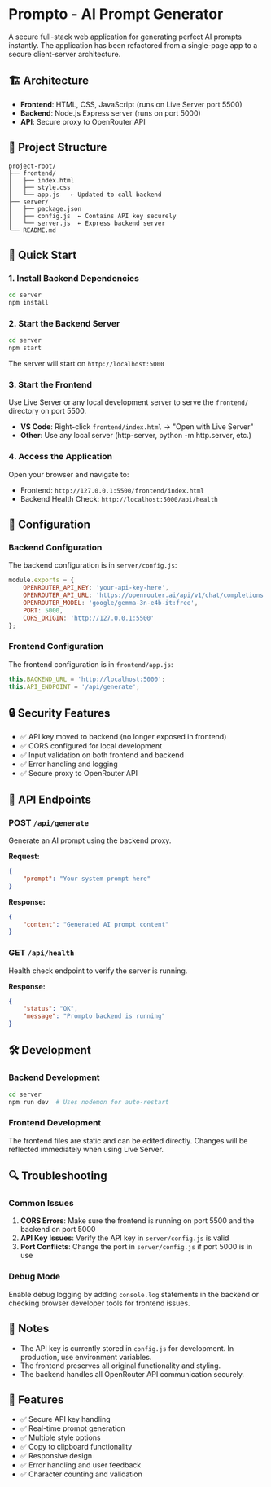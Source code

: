 # Prompto - AI Prompt Generator

A secure full-stack web application for generating perfect AI prompts instantly. The application has been refactored from a single-page app to a secure client-server architecture.

## 🏗️ Architecture

- **Frontend**: HTML, CSS, JavaScript (runs on Live Server port 5500)
- **Backend**: Node.js Express server (runs on port 5000)
- **API**: Secure proxy to OpenRouter API

## 📁 Project Structure

```
project-root/
├── frontend/
│   ├── index.html
│   ├── style.css
│   └── app.js   ← Updated to call backend
├── server/
│   ├── package.json
│   ├── config.js  ← Contains API key securely
│   └── server.js  ← Express backend server
└── README.md
```

## 🚀 Quick Start

### 1. Install Backend Dependencies

```bash
cd server
npm install
```

### 2. Start the Backend Server

```bash
cd server
npm start
```

The server will start on `http://localhost:5000`

### 3. Start the Frontend

Use Live Server or any local development server to serve the `frontend/` directory on port 5500.

- **VS Code**: Right-click `frontend/index.html` → "Open with Live Server"
- **Other**: Use any local server (http-server, python -m http.server, etc.)

### 4. Access the Application

Open your browser and navigate to:
- Frontend: `http://127.0.0.1:5500/frontend/index.html`
- Backend Health Check: `http://localhost:5000/api/health`

## 🔧 Configuration

### Backend Configuration

The backend configuration is in `server/config.js`:

```javascript
module.exports = {
    OPENROUTER_API_KEY: 'your-api-key-here',
    OPENROUTER_API_URL: 'https://openrouter.ai/api/v1/chat/completions',
    OPENROUTER_MODEL: 'google/gemma-3n-e4b-it:free',
    PORT: 5000,
    CORS_ORIGIN: 'http://127.0.0.1:5500'
};
```

### Frontend Configuration

The frontend configuration is in `frontend/app.js`:

```javascript
this.BACKEND_URL = 'http://localhost:5000';
this.API_ENDPOINT = '/api/generate';
```

## 🔒 Security Features

- ✅ API key moved to backend (no longer exposed in frontend)
- ✅ CORS configured for local development
- ✅ Input validation on both frontend and backend
- ✅ Error handling and logging
- ✅ Secure proxy to OpenRouter API

## 📡 API Endpoints

### POST `/api/generate`

Generate an AI prompt using the backend proxy.

**Request:**
```json
{
    "prompt": "Your system prompt here"
}
```

**Response:**
```json
{
    "content": "Generated AI prompt content"
}
```

### GET `/api/health`

Health check endpoint to verify the server is running.

**Response:**
```json
{
    "status": "OK",
    "message": "Prompto backend is running"
}
```

## 🛠️ Development

### Backend Development

```bash
cd server
npm run dev  # Uses nodemon for auto-restart
```

### Frontend Development

The frontend files are static and can be edited directly. Changes will be reflected immediately when using Live Server.

## 🔍 Troubleshooting

### Common Issues

1. **CORS Errors**: Make sure the frontend is running on port 5500 and the backend on port 5000
2. **API Key Issues**: Verify the API key in `server/config.js` is valid
3. **Port Conflicts**: Change the port in `server/config.js` if port 5000 is in use

### Debug Mode

Enable debug logging by adding `console.log` statements in the backend or checking browser developer tools for frontend issues.

## 📝 Notes

- The API key is currently stored in `config.js` for development. In production, use environment variables.
- The frontend preserves all original functionality and styling.
- The backend handles all OpenRouter API communication securely.

## 🎯 Features

- ✅ Secure API key handling
- ✅ Real-time prompt generation
- ✅ Multiple style options
- ✅ Copy to clipboard functionality
- ✅ Responsive design
- ✅ Error handling and user feedback
- ✅ Character counting and validation 